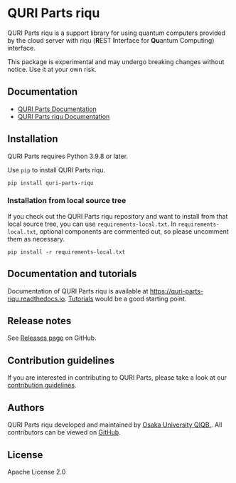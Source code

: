 # QURI Parts riqu

QURI Parts riqu is a support library for using quantum computers provided by the cloud server
with riqu (**R**EST **I**nterface for **Qu**antum Computing) interface.

This package is experimental and may undergo breaking changes without notice.
Use it at your own risk.

## Documentation

 - [QURI Parts Documentation](https://quri-parts.qunasys.com)
 - [QURI Parts riqu Documentation](https://quri-parts-riqu.readthedocs.io)

## Installation

QURI Parts requires Python 3.9.8 or later.

Use `pip` to install QURI Parts riqu.

```
pip install quri-parts-riqu
```

### Installation from local source tree

If you check out the QURI Parts riqu repository and want to install from that local source tree, you can use `requirements-local.txt`.
In `requirements-local.txt`, optional components are commented out, so please uncomment them as necessary.

```
pip install -r requirements-local.txt
```


## Documentation and tutorials

Documentation of QURI Parts riqu is available at <https://quri-parts-riqu.readthedocs.io>.
[Tutorials](https://quri-parts-riqu.readthedocs.io/tutorials.html) would be a good starting point.

## Release notes

See [Releases page](https://github.com/qiqb-osaka/quri-parts-riqu/releases) on GitHub.


## Contribution guidelines

If you are interested in contributing to QURI Parts, please take a look at our [contribution guidelines](CONTRIBUTING.md).


## Authors

QURI Parts riqu developed and maintained by [Osaka University QIQB.](https://qiqb.osaka-u.ac.jp/). All contributors can be viewed on [GitHub](https://github.com/qiqb-osaka/quri-parts-riqu/graphs/contributors).


## License

Apache License 2.0

